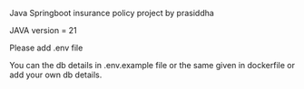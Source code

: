 Java Springboot insurance policy project by prasiddha

JAVA version = 21

Please add .env file

You can the db details in .env.example file or the same given in dockerfile or add your own db details.
